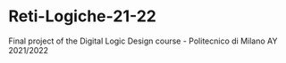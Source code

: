 # Reti-Logiche-21-22
Final project of the Digital Logic Design course - Politecnico di Milano AY 2021/2022
